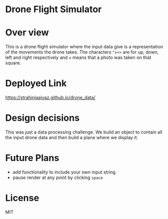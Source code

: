 # Drone  Flight Simulator

# Over view
This is a drone flight simulator where the input data give is a representation of the movements the drone takes. The characters `^v<>` are for up, down, left and right respectively and `x` means that a  photo  was taken on that square.

# Deployed Link
https://strahinjaajvaz.github.io/drone_data/

# Design decisions
This was just a data processing challenge. We build an object to contain all the input drone data and then build a  plane where we display it.

# Future Plans
* add functionality to include your own input string
* pause render at any point by clicking `space`

# License
MIT